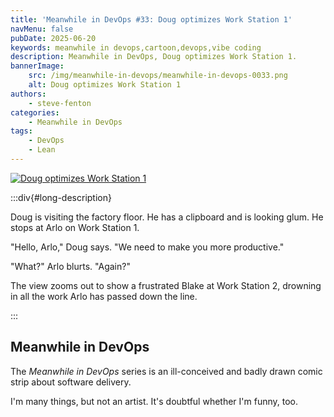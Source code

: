 ```yaml
---
title: 'Meanwhile in DevOps #33: Doug optimizes Work Station 1'
navMenu: false
pubDate: 2025-06-20
keywords: meanwhile in devops,cartoon,devops,vibe coding
description: Meanwhile in DevOps, Doug optimizes Work Station 1.
bannerImage:
    src: /img/meanwhile-in-devops/meanwhile-in-devops-0033.png
    alt: Doug optimizes Work Station 1
authors:
    - steve-fenton
categories:
    - Meanwhile in DevOps
tags:
    - DevOps
    - Lean
---
```


<a href="#long-description">
<img src="/img/meanwhile-in-devops/meanwhile-in-devops-0033.png" alt="Doug optimizes Work Station 1" />
</a>

:::div{#long-description}

Doug is visiting the factory floor. He has a clipboard and is looking glum. He stops at Arlo on Work Station 1.

"Hello, Arlo," Doug says. "We need to make you more productive."

"What?" Arlo blurts. "Again?"

The view zooms out to show a frustrated Blake at Work Station 2, drowning in all the work Arlo has passed down the line.

:::

## Meanwhile in DevOps

The *Meanwhile in DevOps* series is an ill-conceived and badly drawn comic strip about software delivery.

I'm many things, but not an artist. It's doubtful whether I'm funny, too.
